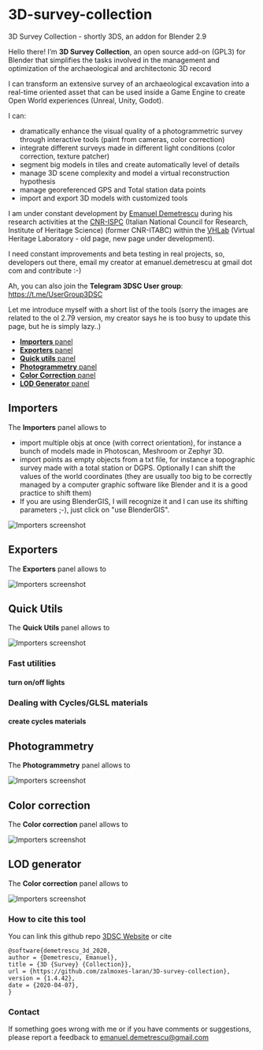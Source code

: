 # 3D-survey-collection
3D Survey Collection - shortly 3DS, an addon for Blender 2.9

Hello there! I’m **3D Survey Collection**, an open source add-on (GPL3) for Blender that simplifies the tasks involved in the management and optimization of the archaeological and architectonic 3D record

I can transform an extensive survey of an archaeological excavation into a real-time oriented asset that can be used inside a Game Engine to create Open World experiences (Unreal, Unity, Godot).

I can:

* dramatically enhance the visual quality of a photogrammetric survey through interactive tools (paint from cameras, color correction)
* integrate different surveys made in different light conditions (color correction, texture patcher)
* segment big models in tiles and create automatically level of details
* manage 3D scene complexity and model a virtual reconstruction hypothesis 
* manage georeferenced GPS and Total station data points
* import and export 3D models with customized tools


I am under constant development by [Emanuel Demetrescu](http://www.itabc.cnr.it/team/emanuel-demetrescu) during his research activities at the [CNR-ISPC](http://www.ispc.cnr.it) (Italian National Council for Research, Institute of Heritage Science) (former CNR-ITABC) within the [VHLab](http://www.itabc.cnr.it/pagine/vh-lab) (Virtual Heritage Laboratory - old page, new page under development).

I need constant improvements and beta testing in real projects, so, developers out there, email my creator at emanuel.demetrescu at gmail dot com and contribute :-)

Ah, you can also join the **Telegram 3DSC User group**: https://t.me/UserGroup3DSC

Let me introduce myself with a short list of the tools (sorry the images are related to the ol 2.79 version, my creator says he is too busy to update this page, but he is simply lazy..)

* [**Importers** panel](#importers-pane)
* [**Exporters** panel](#exporters-pane)
* [**Quick utils** panel](#quick_utils-pane)
* [**Photogrammetry** panel](#photogrammetry_tool-pane)
* [**Color Correction** panel](#color_correction_tool-pane)
* [**LOD Generator** panel](#LOD_generator-pane)

## <a name="importers-pane"></a>Importers

The **Importers** panel allows to

* import multiple objs at once (with correct orientation), for instance a bunch of models made in Photoscan, Meshroom or Zephyr 3D.
* import points as empty objects from a txt file, for instance a topographic survey made with a total station or DGPS. Optionally I can shift the values of the world coordinates (they are usually too big to be correctly managed by a computer graphic software like Blender and it is a good practice to shift them)
* If you are using BlenderGIS, I will recognize it and I can use its shifting parameters ;-), just click on "use BlenderGIS".

![Importers screenshot](https://raw.githubusercontent.com/zalmoxes-laran/BlenderLandscape/master/README_images/Importers_139.png)

## <a name="exporters-pane"></a>Exporters

The **Exporters** panel allows to

![Importers screenshot](https://raw.githubusercontent.com/zalmoxes-laran/BlenderLandscape/master/README_images/Exporters_139.png)

## <a name="quick_utils-pane"></a>Quick Utils

The **Quick Utils** panel allows to

![Importers screenshot](https://raw.githubusercontent.com/zalmoxes-laran/BlenderLandscape/master/README_images/Quick_utils_139.png)

### Fast utilities
#### turn on/off lights

### Dealing with Cycles/GLSL materials
#### create cycles materials


## <a name="photogrammetry_tool-pane"></a>Photogrammetry

The **Photogrammetry** panel allows to

![Importers screenshot](https://raw.githubusercontent.com/zalmoxes-laran/BlenderLandscape/master/README_images/Photogrammetry_tool_139.png)

## <a name="color_correction_tool-pane"></a>Color correction

The **Color correction** panel allows to

![Importers screenshot](https://raw.githubusercontent.com/zalmoxes-laran/BlenderLandscape/master/README_images/Color_correction_tool_139.png)

## <a name="LOD_generator-pane"></a>LOD generator

The **Color correction** panel allows to

![Importers screenshot](https://raw.githubusercontent.com/zalmoxes-laran/BlenderLandscape/master/README_images/LOD_generator_139.png)

### How to cite this tool

You can link this github repo [3DSC Website](https://github.com/zalmoxes-laran/BlenderLandscape "Title") or cite

	@software{demetrescu_3d_2020,
	author = {Demetrescu, Emanuel},
	title = {3D {Survey} {Collection}},
	url = {https://github.com/zalmoxes-laran/3D-survey-collection},
	version = {1.4.42},
	date = {2020-04-07},
	}

### Contact
If something goes wrong with me or if you have comments or suggestions, please report a feedback to <emanuel.demetrescu@gmail.com> 


